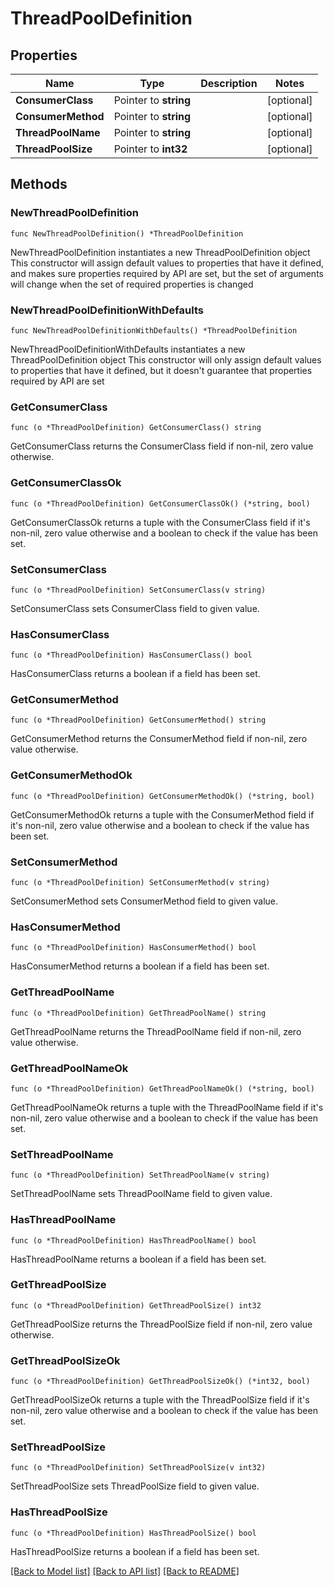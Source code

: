 # ThreadPoolDefinition

## Properties

Name | Type | Description | Notes
------------ | ------------- | ------------- | -------------
**ConsumerClass** | Pointer to **string** |  | [optional] 
**ConsumerMethod** | Pointer to **string** |  | [optional] 
**ThreadPoolName** | Pointer to **string** |  | [optional] 
**ThreadPoolSize** | Pointer to **int32** |  | [optional] 

## Methods

### NewThreadPoolDefinition

`func NewThreadPoolDefinition() *ThreadPoolDefinition`

NewThreadPoolDefinition instantiates a new ThreadPoolDefinition object
This constructor will assign default values to properties that have it defined,
and makes sure properties required by API are set, but the set of arguments
will change when the set of required properties is changed

### NewThreadPoolDefinitionWithDefaults

`func NewThreadPoolDefinitionWithDefaults() *ThreadPoolDefinition`

NewThreadPoolDefinitionWithDefaults instantiates a new ThreadPoolDefinition object
This constructor will only assign default values to properties that have it defined,
but it doesn't guarantee that properties required by API are set

### GetConsumerClass

`func (o *ThreadPoolDefinition) GetConsumerClass() string`

GetConsumerClass returns the ConsumerClass field if non-nil, zero value otherwise.

### GetConsumerClassOk

`func (o *ThreadPoolDefinition) GetConsumerClassOk() (*string, bool)`

GetConsumerClassOk returns a tuple with the ConsumerClass field if it's non-nil, zero value otherwise
and a boolean to check if the value has been set.

### SetConsumerClass

`func (o *ThreadPoolDefinition) SetConsumerClass(v string)`

SetConsumerClass sets ConsumerClass field to given value.

### HasConsumerClass

`func (o *ThreadPoolDefinition) HasConsumerClass() bool`

HasConsumerClass returns a boolean if a field has been set.

### GetConsumerMethod

`func (o *ThreadPoolDefinition) GetConsumerMethod() string`

GetConsumerMethod returns the ConsumerMethod field if non-nil, zero value otherwise.

### GetConsumerMethodOk

`func (o *ThreadPoolDefinition) GetConsumerMethodOk() (*string, bool)`

GetConsumerMethodOk returns a tuple with the ConsumerMethod field if it's non-nil, zero value otherwise
and a boolean to check if the value has been set.

### SetConsumerMethod

`func (o *ThreadPoolDefinition) SetConsumerMethod(v string)`

SetConsumerMethod sets ConsumerMethod field to given value.

### HasConsumerMethod

`func (o *ThreadPoolDefinition) HasConsumerMethod() bool`

HasConsumerMethod returns a boolean if a field has been set.

### GetThreadPoolName

`func (o *ThreadPoolDefinition) GetThreadPoolName() string`

GetThreadPoolName returns the ThreadPoolName field if non-nil, zero value otherwise.

### GetThreadPoolNameOk

`func (o *ThreadPoolDefinition) GetThreadPoolNameOk() (*string, bool)`

GetThreadPoolNameOk returns a tuple with the ThreadPoolName field if it's non-nil, zero value otherwise
and a boolean to check if the value has been set.

### SetThreadPoolName

`func (o *ThreadPoolDefinition) SetThreadPoolName(v string)`

SetThreadPoolName sets ThreadPoolName field to given value.

### HasThreadPoolName

`func (o *ThreadPoolDefinition) HasThreadPoolName() bool`

HasThreadPoolName returns a boolean if a field has been set.

### GetThreadPoolSize

`func (o *ThreadPoolDefinition) GetThreadPoolSize() int32`

GetThreadPoolSize returns the ThreadPoolSize field if non-nil, zero value otherwise.

### GetThreadPoolSizeOk

`func (o *ThreadPoolDefinition) GetThreadPoolSizeOk() (*int32, bool)`

GetThreadPoolSizeOk returns a tuple with the ThreadPoolSize field if it's non-nil, zero value otherwise
and a boolean to check if the value has been set.

### SetThreadPoolSize

`func (o *ThreadPoolDefinition) SetThreadPoolSize(v int32)`

SetThreadPoolSize sets ThreadPoolSize field to given value.

### HasThreadPoolSize

`func (o *ThreadPoolDefinition) HasThreadPoolSize() bool`

HasThreadPoolSize returns a boolean if a field has been set.


[[Back to Model list]](../README.md#documentation-for-models) [[Back to API list]](../README.md#documentation-for-api-endpoints) [[Back to README]](../README.md)


